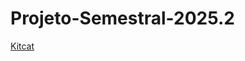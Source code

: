 # Projeto-Semestral-2025.2

[Kitcat](https://github.com/Nosferk/Projeto-Semestral-2025.2/blob/main/kitcat/kitcat.kicad_sch)
